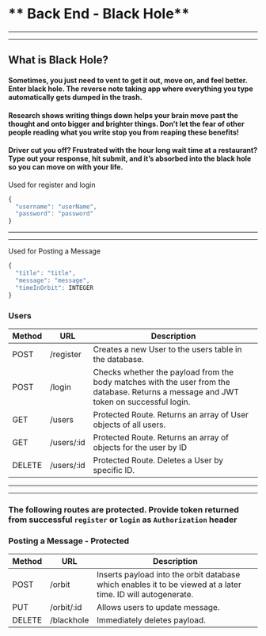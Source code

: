 # ** Back End - Black Hole**
---

---

## What is Black Hole?
#### Sometimes, you just need to vent to get it out, move on, and feel better.  Enter black hole. The reverse note taking app where everything you type automatically gets dumped in the trash. 
#### Research shows writing things down helps your brain move past the thought and onto bigger and brighter things. Don’t let the fear of other people reading what you write stop you from reaping these benefits! 
#### Driver cut you off? Frustrated with the hour long wait time at a restaurant? Type out your response, hit submit, and it’s absorbed into the black hole so you can move on with your life. 




Used for register and login
```js
{
  "username": "userName",
  "password": "password"
}
```
---

---

Used for Posting a Message
```js
{
  "title": "title",
  "message": "message",
  "timeInOrbit": INTEGER
}
```

### Users

| Method | URL                | Description                                                                                                                                                                      |
| ------ | ------------------ | -------------------------------------------------------------------------------------------------------------------------------------------------------------------------------- |
| POST   | /register          | Creates a new User to the users table in the database.                                                                                                                           |
| POST   | /login             | Checks whether the payload from the body matches with the user from the database. Returns a message and JWT token on successful login.                                           |
| GET    | /users             | Protected Route. Returns an array of User objects of all users.                                                                                                                  |
| GET    | /users/:id         | Protected Route. Returns an array of objects for the user by ID                                                                                                                  |
| DELETE | /users/:id         | Protected Route. Deletes a User by specific ID.                                                                                                                                  |

---

---

### The following routes are protected. Provide token returned from successful `register` or `login` as `Authorization` header

### Posting a Message - Protected
| Method | URL                | Description                                                                                                                                                                      |
| ------ | ------------------ | ---------------------------------------------------------------------------------------------------------------------------------------------------------------------------------|
| POST   | /orbit             | Inserts payload into the orbit database which enables it to be viewed at a later time. ID will autogenerate.                                                                                          |
| PUT    | /orbit/:id         | Allows users to update message.                                                                                                                                                  |
| DELETE | /blackhole         | Immediately deletes payload.                                                                                                                                                     |
